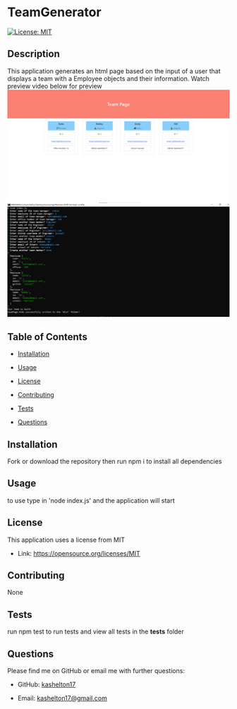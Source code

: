 # TeamGenerator 
 [![License: MIT](https://img.shields.io/badge/License-MIT-yellow.svg)](https://opensource.org/licenses/MIT)

 
 ## Description 
 This application generates an html page based on the input of a user that displays a team with a Employee objects and their information. Watch preview video below for preview
 [![Video of application usage](src/previewImage1.png)](https://drive.google.com/file/d/1TydiZnx6zA7-_8_NTG9_Yc_5p46aREyN/preview 'Preview Video')
 ![Preview Image of application usage](src/previewImage2.png)


 
 ## Table of Contents 

 * [Installation](#installation) 

 * [Usage](#usage) 

 * [License](#license) 

 * [Contributing](#contributing) 

 * [Tests](#Tests) 

 * [Questions](#questions)

 
 ## Installation 
Fork or download the repository then run npm i to install all dependencies

 
 ## Usage 
 to use type in 'node index.js' and the application will start

 
 ## License 
 This application uses a license from MIT 
  
 * Link: https://opensource.org/licenses/MIT

 
 ## Contributing 
 None

 
 ## Tests 
 run npm test to run tests and view all tests in the __tests__ folder

 
 ## Questions 
 Please find me on GitHub or email me with further questions:

 * GitHub: [kashelton17](https://github.com/kashelton17)

 * Email: kashelton17@gmail.com 
